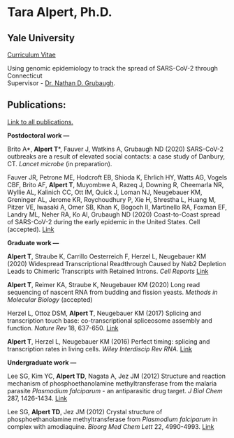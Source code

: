 # Tara Alpert, Ph.D.
## Yale University

[Curriculum Vitae](/assets/CV_AlpertTara.pdf)  
  
  
Using genomic epidemiology to track the spread of SARS-CoV-2 through Connecticut  
Supervisor - [Dr. Nathan D. Grubaugh](http://grubaughlab.com/).  
  
    
## Publications:  
[Link to all publications.](https://scholar.google.com/citations?user=lz6CPNUAAAAJ&hl=en&oi=ao)

**Postdoctoral work  &mdash;**
  
Brito A*, **Alpert T***, Fauver J, Watkins A, Grubaugh ND (2020) SARS-CoV-2 outbreaks are a result of elevated social contacts: a case study of Danbury, CT. *Lancet microbe* (in preparation).

Fauver JR, Petrone ME, Hodcroft EB, Shioda K, Ehrlich HY, Watts AG, Vogels CBF, Brito AF, **Alpert T**, Muyombwe A, Razeq J, Downing R, Cheemarla NR, Wyllie AL, Kalinich CC, Ott IM, Quick J, Loman NJ, Neugebauer KM, Greninger AL, Jerome KR, Roychoudhury P, Xie H, Shrestha L, Huang M, Pitzer VE, Iwasaki A, Omer SB, Khan K, Bogoch II, Martinello RA, Foxman EF, Landry ML, Neher RA, Ko AI, Grubaugh ND (2020) Coast-to-Coast spread of SARS-CoV-2 during the early epidemic in the United States. Cell (accepted). [Link](https://www.medrxiv.org/content/10.1101/2020.03.25.20043828v1?rss=1%22)

**Graduate work  &mdash;**  
  
**Alpert T**, Straube K, Carrillo Oesterreich F, Herzel L, Neugebauer KM (2020) Widespread Transcriptional Readthrough Caused by Nab2 Depletion Leads to Chimeric Transcripts with Retained Introns. *Cell Reports* [Link](https://doi.org/10.1016/j.celrep.2020.108324)
  
**Alpert T**, Reimer KA, Straube K, Neugebauer KM (2020) Long read sequencing of nascent RNA from budding and fission yeasts. *Methods in Molecular Biology* (accepted)  
  
Herzel L, Ottoz DSM, **Alpert T**, Neugebauer KM (2017) Splicing and transcription touch base: co-transcriptional spliceosome assembly and function. *Nature Rev* 18, 637-650. [Link](https://www.nature.com/articles/nrm.2017.63)  
  
**Alpert T**, Herzel L, Neugebauer KM (2016) Perfect timing: splicing and transcription rates in living cells. *Wiley Interdiscip Rev RNA*. [Link](https://onlinelibrary.wiley.com/doi/abs/10.1002/wrna.1401)  
  
**Undergraduate work  &mdash;**  
  
Lee SG, Kim YC, **Alpert TD**, Nagata A, Jez JM (2012) Structure and reaction mechanism of phosphoethanolamine methyltransferase from the malaria parasite *Plasmodium falciparum* - an antiparasitic drug target. *J Biol Chem* 287, 1426-1434. [Link](https://www.jbc.org/content/287/2/1426.short)  
  
Lee SG, **Alpert TD**, Jez JM (2012) Crystal structure of phosphoethanolamine methyltransferase from *Plasmodium falciparum* in complex with amodiaquine. *Bioorg Med Chem Lett* 22, 4990-4993. [Link](https://www.sciencedirect.com/science/article/pii/S0960894X12007834)  


